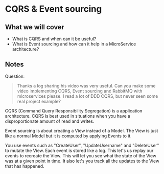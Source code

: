 # CQRS & Event sourcing

## What we will cover

- What is CQRS and when can it be useful?
- What is Event sourcing and how can it help in a MicroService architecture?

## Notes

Question:

>Thanks a log sharing his video was very useful. Can you make some video implementing CQRS, Event sourcing and RabbitMQ with microservices please. I read a lot of DDD CQRS, but never seen some real project example?

CQRS (Command Query Responsibility Segregation) is a application architecture.
CQRS is best used in situations when you have a disproportionate amount of read and writes.

Event sourcing is about creating a View instead of a Model. The View is just like a normal Model but it is computed by applying Events to it.

You use events such as "CreateUser", "UpdateUsername" and "DeleteUser" to mutate the View.
Each event is stored like a log. This let's us replay our events to recreate the View.
This will let you see what the state of the View was at a given point in time. It also let's you track all the updates to the View that has happened.

